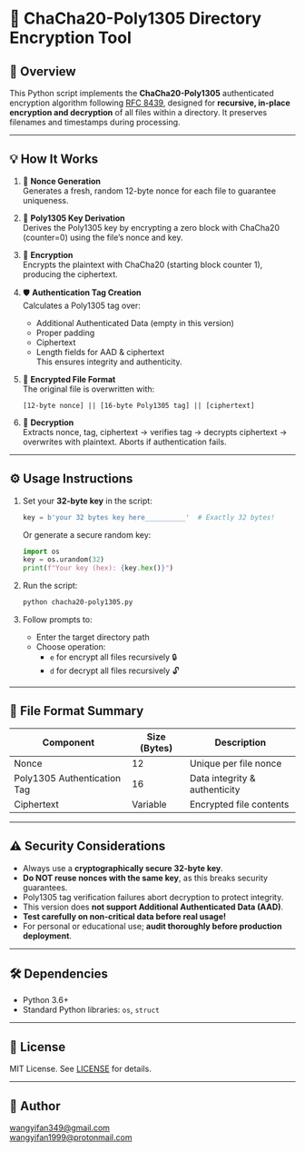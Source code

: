 # 🔐 ChaCha20-Poly1305 Directory Encryption Tool

## 🚀 Overview

This Python script implements the **ChaCha20-Poly1305** authenticated encryption algorithm following [RFC 8439](https://tools.ietf.org/html/rfc8439), designed for **recursive, in-place encryption and decryption** of all files within a directory. It preserves filenames and timestamps during processing.

---

## 💡 How It Works

1. 🎲 **Nonce Generation**  
   Generates a fresh, random 12-byte nonce for each file to guarantee uniqueness.

2. 🔑 **Poly1305 Key Derivation**  
   Derives the Poly1305 key by encrypting a zero block with ChaCha20 (counter=0) using the file’s nonce and key.

3. 🔐 **Encryption**  
   Encrypts the plaintext with ChaCha20 (starting block counter 1), producing the ciphertext.

4. 🛡️ **Authentication Tag Creation**  
   Calculates a Poly1305 tag over:  
   - Additional Authenticated Data (empty in this version)  
   - Proper padding  
   - Ciphertext  
   - Length fields for AAD & ciphertext  
   This ensures integrity and authenticity.

5. 💾 **Encrypted File Format**  
   The original file is overwritten with:  
   ```
   [12-byte nonce] || [16-byte Poly1305 tag] || [ciphertext]
   ```

6. 🔄 **Decryption**  
   Extracts nonce, tag, ciphertext → verifies tag → decrypts ciphertext → overwrites with plaintext. Aborts if authentication fails.

---

## ⚙️ Usage Instructions

1. Set your **32-byte key** in the script:  
   ```python
   key = b'your 32 bytes key here__________'  # Exactly 32 bytes!
   ```  
   Or generate a secure random key:  
   ```python
   import os
   key = os.urandom(32)
   print(f"Your key (hex): {key.hex()}")
   ```

2. Run the script:  
   ```bash
   python chacha20-poly1305.py
   ```

3. Follow prompts to:  
   - Enter the target directory path  
   - Choose operation:  
     - `e` for encrypt all files recursively 🔒  
     - `d` for decrypt all files recursively 🔓

---

## 📂 File Format Summary

| Component                 | Size (Bytes) | Description                      |
|---------------------------|--------------|--------------------------------|
| Nonce                     | 12           | Unique per file nonce           |
| Poly1305 Authentication Tag | 16           | Data integrity & authenticity  |
| Ciphertext                | Variable     | Encrypted file contents        |

---

## ⚠️ Security Considerations

- Always use a **cryptographically secure 32-byte key**.  
- **Do NOT reuse nonces with the same key**, as this breaks security guarantees.  
- Poly1305 tag verification failures abort decryption to protect integrity.  
- This version does **not support Additional Authenticated Data (AAD)**.  
- **Test carefully on non-critical data before real usage!**  
- For personal or educational use; **audit thoroughly before production deployment**.

---

## 🛠 Dependencies

- Python 3.6+  
- Standard Python libraries: `os`, `struct`

---

## 📜 License

MIT License. See [LICENSE](./LICENSE) for details.

---

## 🙋 Author

wangyifan349@gmail.com  
wangyifan1999@protonmail.com
